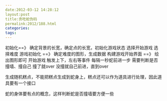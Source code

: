 ```yaml
---
date:2012-03-12 14:28:12
layout:post
title:贪吃蛇伪码
permalink:2012/188.html
categories:
tags:
---
```



初始化==》  确定背景的长宽，确定点的长宽，初始化游戏状态
选择开始游戏
选择难度
游戏初始化  ==》 确定难度的图形，生成数据
构建游戏开始界面 ==》 绘出图形即可
开始游戏
触发上下，左右等事件
每隔一秒蛇前进一步
需要判断是否撞墙、撞自己
撞了就over
没撞就自己前进，直到over

生成随机糕点，不能把糕点生成到蛇身上，糕点还可以作为道具进行处理，因此道具要有一个接口

蛇的身体要有点的概念，这样判断蛇是否撞墙要方便一些
